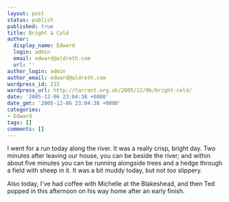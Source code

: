 ```yaml
---
layout: post
status: publish
published: true
title: Bright & Cold
author:
  display_name: Edward
  login: admin
  email: edward@aldreth.com
  url: ''
author_login: admin
author_email: edward@aldreth.com
wordpress_id: 215
wordpress_url: http://tarrant.org.uk/2005/12/06/bright-cold/
date: '2005-12-06 23:04:38 +0000'
date_gmt: '2005-12-06 23:04:38 +0000'
categories:
- Edward
tags: []
comments: []
---
```


I went for a run today along the river. It was a really crisp, bright
day. Two minutes after leaving our house, you can be beside the river;
and within about five minutes you can be running alongside trees and a
hedge through a field with sheep in it. It was a bit muddy today, but
not *too* slippery.

Also today, I\'ve had coffee with Michelle at the Blakeshead, and then
Ted popped in this afternoon on his way home after an early finish.

